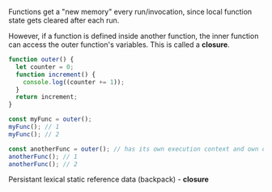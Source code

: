 Functions get a "new memory" every run/invocation, since local function state gets cleared after each run.

However, if a function is defined inside another function, the inner function can access the outer function's variables. This is called a **closure**.

```js
function outer() {
  let counter = 0;
  function increment() {
    console.log((counter += 1));
  }
  return increment;
}

const myFunc = outer();
myFunc(); // 1
myFunc(); // 2

const anotherFunc = outer(); // has its own execution context and own counter
anotherFunc(); // 1
anotherFunc(); // 2
```

Persistant lexical static reference data (backpack) - **closure**
